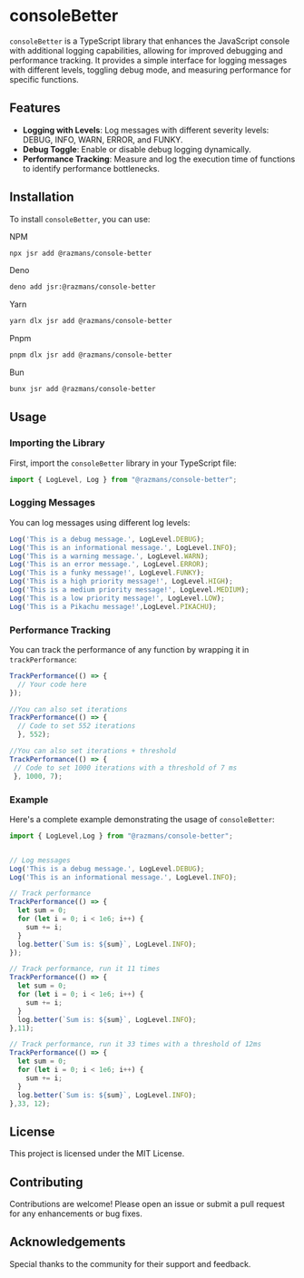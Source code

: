 # consoleBetter

`consoleBetter` is a TypeScript library that enhances the JavaScript console with additional logging capabilities, allowing for improved debugging and performance tracking. It provides a simple interface for logging messages with different levels, toggling debug mode, and measuring performance for specific functions.

## Features

- **Logging with Levels**: Log messages with different severity levels: DEBUG, INFO, WARN, ERROR, and FUNKY.
- **Debug Toggle**: Enable or disable debug logging dynamically.
- **Performance Tracking**: Measure and log the execution time of functions to identify performance bottlenecks.

## Installation

To install `consoleBetter`, you can use:

NPM
```bash
npx jsr add @razmans/console-better
```

Deno
```bash
deno add jsr:@razmans/console-better
```

Yarn
```bash
yarn dlx jsr add @razmans/console-better
```

Pnpm
```bash
pnpm dlx jsr add @razmans/console-better
```

Bun
```bash
bunx jsr add @razmans/console-better
```

## Usage

### Importing the Library

First, import the `consoleBetter` library in your TypeScript file:

```typescript
import { LogLevel, Log } from "@razmans/console-better";
```

### Logging Messages

You can log messages using different log levels:

```typescript
Log('This is a debug message.', LogLevel.DEBUG);
Log('This is an informational message.', LogLevel.INFO);
Log('This is a warning message.', LogLevel.WARN);
Log('This is an error message.', LogLevel.ERROR);
Log('This is a funky message!', LogLevel.FUNKY);
Log('This is a high priority message!', LogLevel.HIGH);
Log('This is a medium priority message!', LogLevel.MEDIUM);
Log('This is a low priority message!', LogLevel.LOW);
Log('This is a Pikachu message!',LogLevel.PIKACHU);
```

### Performance Tracking

You can track the performance of any function by wrapping it in `trackPerformance`:

```typescript
TrackPerformance(() => {
  // Your code here
});

//You can also set iterations
TrackPerformance(() => {
  // Code to set 552 iterations
  }, 552);

//You can also set iterations + threshold
TrackPerformance(() => {
 // Code to set 1000 iterations with a threshold of 7 ms
 }, 1000, 7);
```

### Example

Here's a complete example demonstrating the usage of `consoleBetter`:


```typescript
import { LogLevel,Log } from "@razmans/console-better";


// Log messages
Log('This is a debug message.', LogLevel.DEBUG);
Log('This is an informational message.', LogLevel.INFO);

// Track performance
TrackPerformance(() => {
  let sum = 0;
  for (let i = 0; i < 1e6; i++) {
    sum += i;
  }
  log.better(`Sum is: ${sum}`, LogLevel.INFO);
});

// Track performance, run it 11 times
TrackPerformance(() => {
  let sum = 0;
  for (let i = 0; i < 1e6; i++) {
    sum += i;
  }
  log.better(`Sum is: ${sum}`, LogLevel.INFO);
},11);

// Track performance, run it 33 times with a threshold of 12ms
TrackPerformance(() => {
  let sum = 0;
  for (let i = 0; i < 1e6; i++) {
    sum += i;
  }
  log.better(`Sum is: ${sum}`, LogLevel.INFO);
},33, 12);

```

## License

This project is licensed under the MIT License.

## Contributing

Contributions are welcome! Please open an issue or submit a pull request for any enhancements or bug fixes.

## Acknowledgements

Special thanks to the community for their support and feedback.
```